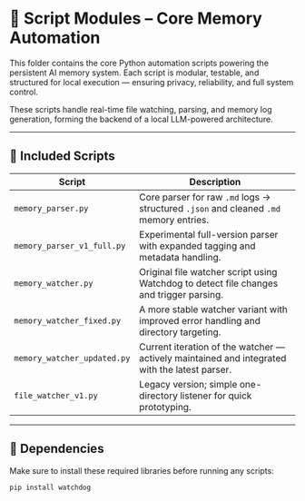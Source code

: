 # 🧠 Script Modules – Core Memory Automation

This folder contains the core Python automation scripts powering the persistent AI memory system. Each script is modular, testable, and structured for local execution — ensuring privacy, reliability, and full system control.

These scripts handle real-time file watching, parsing, and memory log generation, forming the backend of a local LLM-powered architecture.

---

## 📜 Included Scripts

| Script | Description |
|--------|-------------|
| `memory_parser.py` | Core parser for raw `.md` logs → structured `.json` and cleaned `.md` memory entries. |
| `memory_parser_v1_full.py` | Experimental full-version parser with expanded tagging and metadata handling. |
| `memory_watcher.py` | Original file watcher script using Watchdog to detect file changes and trigger parsing. |
| `memory_watcher_fixed.py` | A more stable watcher variant with improved error handling and directory targeting. |
| `memory_watcher_updated.py` | Current iteration of the watcher — actively maintained and integrated with the latest parser. |
| `file_watcher_v1.py` | Legacy version; simple one-directory listener for quick prototyping. |

---

## 🔧 Dependencies

Make sure to install these required libraries before running any scripts:

```bash
pip install watchdog
